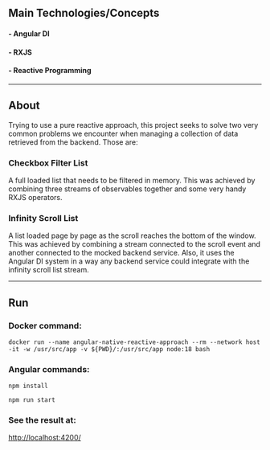 ## Main Technologies/Concepts
#### - Angular DI
#### - RXJS
#### - Reactive Programming
***
## About
Trying to use a pure reactive approach, this project seeks to solve two very common problems we encounter when managing a collection of data retrieved from the backend. Those are:
### Checkbox Filter List
A full loaded list that needs to be filtered in memory. This was achieved by combining three streams of observables together and some very handy RXJS operators.
### Infinity Scroll List
A list loaded page by page as the scroll reaches the bottom of the window. This was achieved by combining a stream connected to the scroll event and another connected to the mocked backend service. Also, it uses the Angular DI system in a way any backend service could integrate with the infinity scroll list stream.
***
## Run
### Docker command:
```
docker run --name angular-native-reactive-approach --rm --network host -it -w /usr/src/app -v ${PWD}/:/usr/src/app node:18 bash
```
### Angular commands:
```
npm install
```
```
npm run start
```
### See the result at:
[http://localhost:4200/](http://localhost:4200/)
